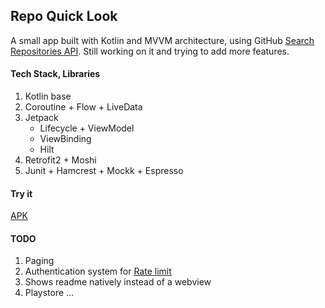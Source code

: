 ## Repo Quick Look
A small app built with Kotlin and MVVM architecture, using GitHub [Search Repositories API](https://docs.github.com/en/rest/search?apiVersion=2022-11-28#search-repositories). Still working on it and trying to add more features.
#### Tech Stack, Libraries
1. Kotlin base
2. Coroutine + Flow + LiveData 
3. Jetpack 
	 - Lifecycle + ViewModel 
	 - ViewBinding
	 - Hilt
4. Retrofit2 + Moshi 
5. Junit + Hamcrest + Mockk + Espresso
#### Try it
[APK](https://github.com/addpaperwing/Repo-QuickLook/releases/tag/release)
#### TODO
1. Paging
2. Authentication system for [Rate limit](https://docs.github.com/en/rest/search?apiVersion=2022-11-28#rate-limit)
3. Shows readme natively instead of a webview
4. Playstore
...